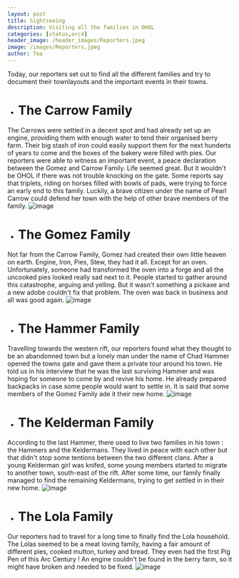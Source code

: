 ```yaml
---
layout: post
title: Sightseeing
description: Visiting all the families in OHOL
categories: [status,arc4]
header_image: /header_images/Reporters.jpeg
image: /images/Reporters.jpeg
author: Tea
---
```


Today, our reporters set out to find all the different families and try to document their townlayouts and the important events in their towns.

* # The Carrow Family

The Carrows were settled in a decent spot and had already set up an engine, providing them with enough water to tend their organised berry farm. Their big stash of iron could easily support them for the next hunderts of years to come and the boxes of the bakery were filled with pies. Our reporters were able to witness an important event, a peace declaration between the Gomez and Carrow Family. Life seemed great. But it wouldn't be OHOL if there was not trouble knocking on the gate. Some reports say that triplets, riding on horses filled with bowls of pads, were trying to force an early end to this family. Luckily, a brave citizen under the name of Pearl Carrow could defend her town with the help of other brave members of the family.
![image](/ace/images/carrow.jpg)

* # The Gomez Family

Not far from the Carrow Family, Gomez had created their own little heaven on earth. Engine, Iron, Pies, Stew, they had it all. Except for an oven. Unfortunately, someone had transformed the oven into a forge and all the uncooked pies looked really sad next to it. People started to gather around this catastrophe, arguing and yelling. But it wasn't something a pickaxe and a new adobe couldn't fix that problem. The oven was back in business and all was good again.
![image](/ace/images/Gomez.jpg)

* # The Hammer Family

Travelling towards the western rift, our reporters found what they thought to be an abandonned town but a lonely man under the name of Chad Hammer opened the towns gate and gave them a private tour around his town. He told us in his interview that he was the last surviving Hammer and was hoping for someone to come by and revive his home. He already prepared backpacks in case some people would want to settle in. It is said that some members of the Gomez Family ade it their new home.
![image](/ace/images/Hammer.jpg)

* # The Kelderman Family

According to the last Hammer, there used to live two families in his town : the Hammers and the Keldermans. They lived in peace with each other but that didn't stop some tentions between the two different clans. After a young Kelderman girl was knifed, some young members started to migrate to another town, south-east of the rift. After some time, our family finally managed to find the remaining Keldermans, trying to get settled in in their new home.
![image](/ace/images/Kelderman.jpg)

* # The Lola Family

Our reporters had to travel for a long time to finally find the Lola household. The Lolas seemed to be a meat loving family, having a fair amount of different pies, cooked mutton, turkey and bread. They even had the first Pig Pen of this Arc Century ! An engine couldn't be found in the berry farm, so it might have broken and needed to be fixed.
![image](/ace/images/lola.jpg)